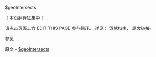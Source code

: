  $geoIntersects

 ！本页翻译征集中！

请点击页面上方 EDIT THIS PAGE 参与翻译。
详见：
[贡献指南]( https://github.com/JinMuInfo/MongoDB-Manual-zh/blob/master/CONTRIBUTING.md )、
[原文链接](  https://docs.mongodb.com/manual/reference/operator/query/geoIntersects/  )。

 参见

原文 - [$geoIntersects]( https://docs.mongodb.com/manual/reference/operator/query/geoIntersects/ )


